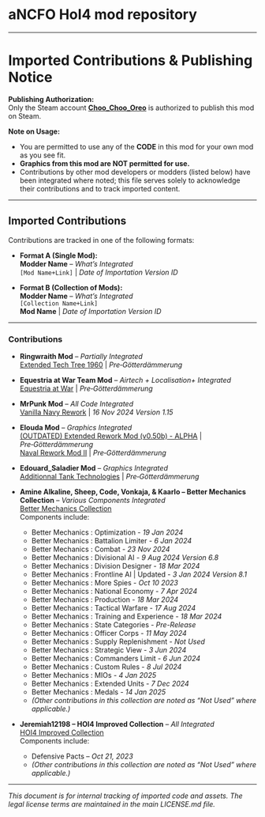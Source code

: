 # aNCFO HoI4 mod repository

---

# Imported Contributions & Publishing Notice

**Publishing Authorization:**  
Only the Steam account **[Choo_Choo_Oreo](https://steamcommunity.com/id/Choo_Choo_Oreo)** is authorized to publish this mod on Steam.

**Note on Usage:**  
- You are permitted to use any of the **CODE** in this mod for your own mod as you see fit.  
- **Graphics from this mod are NOT permitted for use.**  
- Contributions by other mod developers or modders (listed below) have been integrated where noted; this file serves solely to acknowledge their contributions and to track imported content.

---

## Imported Contributions

Contributions are tracked in one of the following formats:

- **Format A (Single Mod):**  
  **Modder Name** – *What’s Integrated*  
  `[Mod Name+Link]` | *Date of Importation* *Version ID*

- **Format B (Collection of Mods):**  
  **Modder Name** – *What’s Integrated*  
  `[Collection Name+Link]`  
  **Mod Name** | *Date of Importation* *Version ID*

---

### Contributions

- **Ringwraith Mod** – *Partially Integrated*  
  [Extended Tech Tree 1960](https://steamcommunity.com/sharedfiles/filedetails/?id=1778255798) | *Pre‑Götterdämmerung*  

- **Equestria at War Team Mod** – *Airtech + Localisation+ Integrated*  
  [Equestria at War](https://steamcommunity.com/sharedfiles/filedetails/?id=1826643372) | *Pre‑Götterdämmerung*  

- **MrPunk Mod** – *All Code Integrated*  
  [Vanilla Navy Rework](https://steamcommunity.com/sharedfiles/filedetails/?id=2993766165) | *16 Nov 2024* *Version 1.15*

- **Elouda Mod** – *Graphics Integrated*  
  [(OUTDATED) Extended Rework Mod (v0.50b) - ALPHA](https://steamcommunity.com/sharedfiles/filedetails/?id=714919100) | *Pre‑Götterdämmerung*  
  [Naval Rework Mod II](https://steamcommunity.com/sharedfiles/filedetails/?id=1687056790) | *Pre‑Götterdämmerung*

- **Edouard_Saladier Mod** – *Graphics Integrated*  
  [Additionnal Tank Technologies](https://steamcommunity.com/sharedfiles/filedetails/?id=1866759372) | *Pre‑Götterdämmerung*

- **Amine Alkaline, Sheep, Code, Vonkaja, & Kaarlo – Better Mechanics Collection** – *Various Components Integrated*  
  [Better Mechanics Collection](https://steamcommunity.com/workshop/filedetails/?id=2994645469)  
  Components include:  
  - Better Mechanics : Optimization - *19 Jan 2024*
  - Better Mechanics : Battalion Limiter - *6 Jan 2024*
  - Better Mechanics : Combat - *23 Nov 2024*
  - Better Mechanics : Divisional AI - *9 Aug 2024* *Version 6.8*
  - Better Mechanics : Division Designer - *18 Mar 2024*
  - Better Mechanics : Frontline AI | Updated - *3 Jan 2024* *Version 8.1*
  - Better Mechanics : More Spies - *Oct 10 2023*
  - Better Mechanics : National Economy - *7 Apr 2024*
  - Better Mechanics : Production - *18 Mar 2024*
  - Better Mechanics : Tactical Warfare - *17 Aug 2024*
  - Better Mechanics : Training and Experience - *18 Mar 2024*
  - Better Mechanics : State Categories - *Pre-Release*
  - Better Mechanics : Officer Corps - *11 May 2024*
  - Better Mechanics : Supply Replenishment - *Not Used*
  - Better Mechanics : Strategic View - *3 Jun 2024*
  - Better Mechanics : Commanders Limit - *6 Jun 2024*
  - Better Mechanics : Custom Rules - *8 Jul 2024*
  - Better Mechanics : MIOs - *4 Jan 2025*
  - Better Mechanics : Extended Units - *7 Dec 2024*
  - Better Mechanics : Medals - *14 Jan 2025*
  - *(Other contributions in this collection are noted as “Not Used” where applicable.)*

- **Jeremiah12198 – HOI4 Improved Collection** – *All Integrated*  
  [HOI4 Improved Collection](https://steamcommunity.com/workshop/filedetails/?id=3259297019)  
  Components include:  
  - Defensive Pacts – *Oct 21, 2023*  
  - *(Other contributions in this collection are noted as “Not Used” where applicable.)*

---

*This document is for internal tracking of imported code and assets. The legal license terms are maintained in the main LICENSE.md file.*